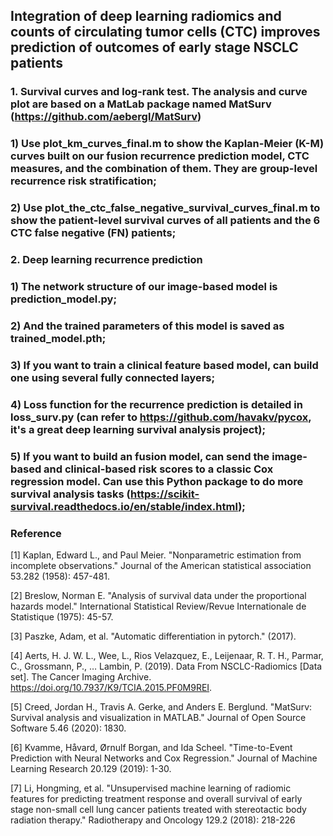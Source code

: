 ## Integration of deep learning radiomics and counts of circulating tumor cells (CTC) improves prediction of outcomes of early stage NSCLC patients 

### 1. Survival curves and log-rank test. The analysis and curve plot are based on a MatLab package named MatSurv (https://github.com/aebergl/MatSurv)

### 1) Use **plot_km_curves_final.m** to show the Kaplan-Meier (K-M) curves built on our fusion recurrence prediction model, CTC measures, and the combination of them. They are group-level recurrence risk stratification;
### 2) Use **plot_the_ctc_false_negative_survival_curves_final.m** to show the patient-level survival curves of all patients and the 6 CTC false negative (FN) patients; 

### 2. Deep learning recurrence prediction

### 1) The network structure of our image-based model is **prediction_model.py**;
### 2) And the trained parameters of this model is saved as **trained_model.pth**; 
### 3) If you want to train a clinical feature based model, can build one using several fully connected layers;
### 4) Loss function for the recurrence prediction is detailed in **loss_surv.py** (can refer to https://github.com/havakv/pycox, it's a great deep learning survival analysis project);
### 5) If you want to build an fusion model, can send the image-based and clinical-based risk scores to a classic Cox regression model. Can use this Python package to do more survival analysis tasks (https://scikit-survival.readthedocs.io/en/stable/index.html);

### Reference
[1] Kaplan, Edward L., and Paul Meier. "Nonparametric estimation from incomplete observations." Journal of the American statistical association 53.282 (1958): 457-481.

[2] Breslow, Norman E. "Analysis of survival data under the proportional hazards model." International Statistical Review/Revue Internationale de Statistique (1975): 45-57.

[3] Paszke, Adam, et al. "Automatic differentiation in pytorch." (2017).

[4] Aerts, H. J. W. L., Wee, L., Rios Velazquez, E., Leijenaar, R. T. H., Parmar, C., Grossmann, P., … Lambin, P. (2019). Data From NSCLC-Radiomics [Data set]. The Cancer Imaging Archive. https://doi.org/10.7937/K9/TCIA.2015.PF0M9REI.

[5] Creed, Jordan H., Travis A. Gerke, and Anders E. Berglund. "MatSurv: Survival analysis and visualization in MATLAB." Journal of Open Source Software 5.46 (2020): 1830.

[6] Kvamme, Håvard, Ørnulf Borgan, and Ida Scheel. "Time-to-Event Prediction with Neural Networks and Cox Regression." Journal of Machine Learning Research 20.129 (2019): 1-30.

[7] Li, Hongming, et al. "Unsupervised machine learning of radiomic features for predicting treatment response and overall survival of early stage non-small cell lung cancer patients treated with stereotactic body radiation therapy." Radiotherapy and Oncology 129.2 (2018): 218-226
